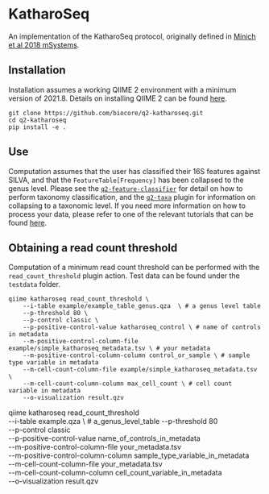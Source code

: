 # KatharoSeq

An implementation of the KatharoSeq protocol, originally defined in [Minich et al 2018 mSystems](https://journals.asm.org/doi/10.1128/mSystems.00218-17).

## Installation

Installation assumes a working QIIME 2 environment with a minimum version of 2021.8. Details on installing QIIME 2 can be found [here](https://docs.qiime2.org/2021.11/install/).

```
git clone https://github.com/biocore/q2-katharoseq.git
cd q2-katharoseq
pip install -e .
```

## Use

Computation assumes that the user has classified their 16S features against SILVA, and that the `FeatureTable[Frequency]` has been collapsed to the genus level. Please see the [`q2-feature-classifier`](https://docs.qiime2.org/2021.11/plugins/available/feature-classifier/classify-sklearn) for detail on how to perform taxonomy
classification, and the [`q2-taxa`](https://docs.qiime2.org/2021.11/plugins/available/taxa/collapse) plugin for information on collapsing to a taxonomic level. If you need more information on how to process your data, please refer to one of the relevant tutorials that can be found [here](https://docs.qiime2.org/2022.2/tutorials/).


## Obtaining a read count threshold

Computation of a minimum read count threshold can be performed with the
`read_count_threshold` plugin action. Test data can be found under the `testdata` folder.

```
qiime katharoseq read_count_threshold \
    --i-table example/example_table_genus.qza  \ # a genus level table
    --p-threshold 80 \
    --p-control classic \
    --p-positive-control-value katharoseq_control \ # name of controls in metadata
    --m-positive-control-column-file example/simple_katharoseq_metadata.tsv \ # your metadata
    --m-positive-control-column-column control_or_sample \ # sample type variable in metadata
    --m-cell-count-column-file example/simple_katharoseq_metadata.tsv \
    --m-cell-count-column-column max_cell_count \ # cell count variable in metadata
    --o-visualization result.qzv
```
qiime katharoseq read_count_threshold \
    --i-table example.qza \ # a_genus_level_table
    --p-threshold 80 \
    --p-control classic \
    --p-positive-control-value name_of_controls_in_metadata \
    --m-positive-control-column-file your_metadata.tsv \
    --m-positive-control-column-column sample_type_variable_in_metadata \
    --m-cell-count-column-file your_metadata.tsv \
    --m-cell-count-column-column cell_count_variable_in_metadata \
    --o-visualization result.qzv
```